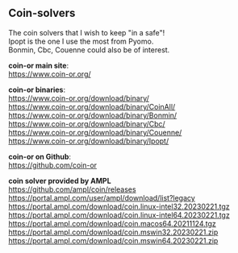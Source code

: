 ## Coin-solvers
The coin solvers that I wish to keep "in a safe"!     
Ipopt is the one I use the most from Pyomo.     
Bonmin, Cbc, Couenne could also be of interest.
   
**coin-or main site**:     
https://www.coin-or.org/     

**coin-or binaries**:     
https://www.coin-or.org/download/binary/     
https://www.coin-or.org/download/binary/CoinAll/     
https://www.coin-or.org/download/binary/Bonmin/     
https://www.coin-or.org/download/binary/Cbc/     
https://www.coin-or.org/download/binary/Couenne/     
https://www.coin-or.org/download/binary/Ipopt/
    
**coin-or on Github**:     
https://github.com/coin-or     
        
**coin solver provided by AMPL**       
https://github.com/ampl/coin/releases        
https://portal.ampl.com/user/ampl/download/list?legacy      
https://portal.ampl.com/download/coin.linux-intel32.20230221.tgz      
https://portal.ampl.com/download/coin.linux-intel64.20230221.tgz      
https://portal.ampl.com/download/coin.macos64.20211124.tgz      
https://portal.ampl.com/download/coin.mswin32.20230221.zip      
https://portal.ampl.com/download/coin.mswin64.20230221.zip  
